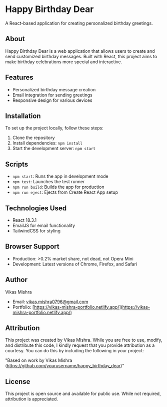 # Happy Birthday Dear

A React-based application for creating personalized birthday greetings.

## About

Happy Birthday Dear is a web application that allows users to create and send customized birthday messages. Built with React, this project aims to make birthday celebrations more special and interactive.

## Features

- Personalized birthday message creation
- Email integration for sending greetings
- Responsive design for various devices

## Installation

To set up the project locally, follow these steps:

1. Clone the repository
2. Install dependencies:
   `npm install`
3. Start the development server:
   `npm start`

## Scripts

- `npm start`: Runs the app in development mode
- `npm test`: Launches the test runner
- `npm run build`: Builds the app for production
- `npm run eject`: Ejects from Create React App setup

## Technologies Used

- React 18.3.1
- EmailJS for email functionality
- TailwindCSS for styling

## Browser Support

- Production: >0.2% market share, not dead, not Opera Mini
- Development: Latest versions of Chrome, Firefox, and Safari

## Author

Vikas Mishra

- Email: vikas.mishra0796@gmail.com
- Portfolio: [https://vikas-mishra-portfolio.netlify.app/](https://vikas-mishra-portfolio.netlify.app/)

## Attribution

This project was created by Vikas Mishra. While you are free to use, modify, and distribute this code, I kindly request that you provide attribution as a courtesy. You can do this by including the following in your project:

"Based on work by Vikas Mishra (https://github.com/yourusername/happy_birthday_dear)"

## License

This project is open source and available for public use. While not required, attribution is appreciated.
